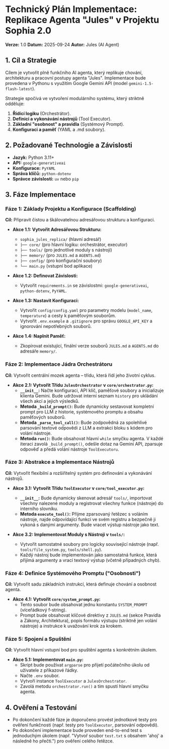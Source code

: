 # Technický Plán Implementace: Replikace Agenta "Jules" v Projektu Sophia 2.0

**Verze:** 1.0
**Datum:** 2025-09-24
**Autor:** Jules (AI Agent)

## 1. Cíl a Strategie

Cílem je vytvořit plně funkčního AI agenta, který replikuje chování, architekturu a pracovní postupy agenta "Jules". Implementace bude provedena v Pythonu s využitím Google Gemini API (model `gemini-1.5-flash-latest`).

Strategie spočívá ve vytvoření modulárního systému, který striktně odděluje:
1.  **Řídící logiku** (Orchestrátor).
2.  **Definici a vykonávání nástrojů** (Tool Executor).
3.  **Základní "osobnost" a pravidla** (Systémový Prompt).
4.  **Konfiguraci a paměť** (YAML a .md soubory).

## 2. Požadované Technologie a Závislosti

-   **Jazyk:** Python 3.11+
-   **API:** `google-generativeai`
-   **Konfigurace:** `PyYAML`
-   **Správa klíčů:** `python-dotenv`
-   **Správce závislostí:** `uv` nebo `pip`

## 3. Fáze Implementace

### Fáze 1: Základy Projektu a Konfigurace (Scaffolding)

**Cíl:** Připravit čistou a škálovatelnou adresářovou strukturu a konfiguraci.

-   **Akce 1.1: Vytvořit Adresářovou Strukturu:**
    -   `sophia_jules_replica/` (hlavní adresář)
    -   `├── core/` (pro hlavní logiku: orchestrátor, executor)
    -   `├── tools/` (pro jednotlivé moduly s nástroji)
    -   `├── memory/` (pro `JULES.md` a `AGENTS.md`)
    -   `├── config/` (pro konfigurační soubory)
    -   `└── main.py` (vstupní bod aplikace)

-   **Akce 1.2: Definovat Závislosti:**
    -   Vytvořit `requirements.in` se závislostmi: `google-generativeai`, `python-dotenv`, `PyYAML`.

-   **Akce 1.3: Nastavit Konfiguraci:**
    -   Vytvořit `config/config.yaml` pro parametry modelu (`model_name`, `temperature`) a cesty k paměťovým souborům.
    -   Vytvořit `.env.example` a `.gitignore` pro správu `GOOGLE_API_KEY` a ignorování nepotřebných souborů.

-   **Akce 1.4: Naplnit Paměť:**
    -   Zkopírovat existující, finální verze souborů `JULES.md` a `AGENTS.md` do adresáře `memory/`.

### Fáze 2: Implementace Jádra Orchestrátoru

**Cíl:** Vytvořit centrální mozek agenta – třídu, která řídí jeho životní cyklus.

-   **Akce 2.1: Vytvořit Třídu `JulesOrchestrator` v `core/orchestrator.py`:**
    -   **`__init__`:** Načte konfiguraci, API klíč, paměťové soubory a inicializuje klienta Gemini. Bude udržovat interní seznam `history` pro ukládání všech akcí a jejich výsledků.
    -   **Metoda `_build_prompt()`:** Bude dynamicky sestavovat kompletní prompt pro LLM z historie, systémového promptu a obsahu paměťových souborů.
    -   **Metoda `_parse_tool_call()`:** Bude zodpovědná za spolehlivé parsování textové odpovědi z LLM a extrakci bloku s kódem pro volání nástroje.
    -   **Metoda `run()`:** Bude obsahovat hlavní `while` smyčku agenta. V každé iteraci zavolá `_build_prompt()`, odešle dotaz na Gemini API, zparsuje odpověď a předá volání nástroje `ToolExecutoru`.

### Fáze 3: Abstrakce a Implementace Nástrojů

**Cíl:** Vytvořit flexibilní a rozšiřitelný systém pro definování a vykonávání nástrojů.

-   **Akce 3.1: Vytvořit Třídu `ToolExecutor` v `core/tool_executor.py`:**
    -   **`__init__`:** Bude dynamicky skenovat adresář `tools/`, importovat všechny nalezené moduly a registrovat všechny funkce (nástroje) do interního slovníku.
    -   **Metoda `execute_tool()`:** Přijme zparsovaný řetězec s voláním nástroje, najde odpovídající funkci ve svém registru a bezpečně ji vykoná s danými argumenty. Bude vracet výstup nástroje jako text.

-   **Akce 3.2: Implementovat Moduly s Nástroji v `tools/`:**
    -   Vytvořit samostatné soubory pro logicky související nástroje (např. `tools/file_system.py`, `tools/shell.py`).
    -   Každý nástroj bude implementován jako samostatná funkce, která přijímá argumenty a vrací textový výstup (včetně případných chyb).

### Fáze 4: Definice Systémového Promptu ("Osobnosti")

**Cíl:** Vytvořit sadu základních instrukcí, která definuje chování a osobnost agenta.

-   **Akce 4.1: Vytvořit `core/system_prompt.py`:**
    -   Tento soubor bude obsahovat jednu konstantu `SYSTEM_PROMPT` (víceřádkový f-string).
    -   Prompt bude obsahovat klíčové direktivy z `JULES.md` (sekce Pravidla a Zákony, Architektura), popis formátu výstupu (striktně jen volání nástroje) a instrukce k uvažování krok za krokem.

### Fáze 5: Spojení a Spuštění

**Cíl:** Vytvořit hlavní vstupní bod pro spuštění agenta s konkrétním úkolem.

-   **Akce 5.1: Implementovat `main.py`:**
    -   Skript bude používat `argparse` pro přijetí počátečního úkolu od uživatele z příkazové řádky.
    -   Načte `.env` soubor.
    -   Vytvoří instance `ToolExecutor` a `JulesOrchestrator`.
    -   Zavolá metodu `orchestrator.run()` a tím spustí hlavní smyčku agenta.

## 4. Ověření a Testování

-   Po dokončení každé fáze je doporučeno provést jednotkové testy pro ověření funkčnosti (např. testy pro `ToolExecutor`, parsování odpovědi).
-   Po dokončení implementace bude proveden end-to-end test s jednoduchým úkolem (např. "Vytvoř soubor `test.txt` s obsahem 'ahoj' a následně ho přečti.") pro ověření celého řetězce.